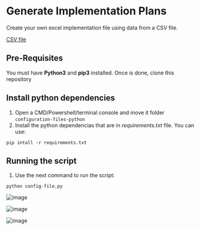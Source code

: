 # Generate Implementation Plans

Create your own excel implementation file using data from a CSV file. 

[CSV file](./source_data.csv)


## Pre-Requisites
You must have **Python3** and **pip3** installed. 
Once is done, clone this repository


## Install python dependencies
1. Open a CMD/Powershell/terminal console and move it folder `configuration-files-python`
2. Install the python dependencias that are in _requirements.txt_ file. You can use:
```
pip intall -r requirements.txt
````
## Running the script
1. Use the next command to run the script:
```
python config-file.py
```

![image](./images/execute.png)

![image](./images/index.png)

![image](./images/implementation-plan.png)
